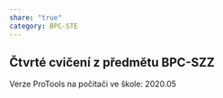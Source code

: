 ```yaml
---
share: "true"
category: BPC-STE
---
```

## Čtvrté cvičení z předmětu BPC-SZZ
Verze ProTools na počítači ve škole: 2020.05